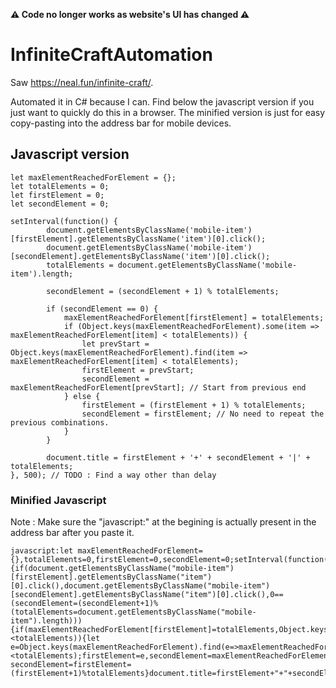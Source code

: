 **⚠️ Code no longer works as website's UI has changed ⚠️**

# InfiniteCraftAutomation

Saw https://neal.fun/infinite-craft/.

Automated it in C# because I can. Find below the javascript version if you just want to quickly do this in a browser. The minified version is just for easy copy-pasting into the address bar for mobile devices.

## Javascript version

```
let maxElementReachedForElement = {};
let totalElements = 0;
let firstElement = 0;
let secondElement = 0;

setInterval(function() {
		document.getElementsByClassName('mobile-item')[firstElement].getElementsByClassName('item')[0].click();
		document.getElementsByClassName('mobile-item')[secondElement].getElementsByClassName('item')[0].click();
		totalElements = document.getElementsByClassName('mobile-item').length;

		secondElement = (secondElement + 1) % totalElements;

		if (secondElement == 0) {
			maxElementReachedForElement[firstElement] = totalElements;	
			if (Object.keys(maxElementReachedForElement).some(item => maxElementReachedForElement[item] < totalElements)) {
				let prevStart = Object.keys(maxElementReachedForElement).find(item => maxElementReachedForElement[item] < totalElements);
				firstElement = prevStart;
				secondElement = maxElementReachedForElement[prevStart]; // Start from previous end
			} else {
				firstElement = (firstElement + 1) % totalElements;
				secondElement = firstElement; // No need to repeat the previous combinations.
			}
		}

		document.title = firstElement + '+' + secondElement + '|' + totalElements;
}, 500); // TODO : Find a way other than delay
```

### Minified Javascript

Note : Make sure the "javascript:" at the begining is actually present in the address bar after you paste it. 
```
javascript:let maxElementReachedForElement={},totalElements=0,firstElement=0,secondElement=0;setInterval(function(){if(document.getElementsByClassName("mobile-item")[firstElement].getElementsByClassName("item")[0].click(),document.getElementsByClassName("mobile-item")[secondElement].getElementsByClassName("item")[0].click(),0==(secondElement=(secondElement+1)%(totalElements=document.getElementsByClassName("mobile-item").length))){if(maxElementReachedForElement[firstElement]=totalElements,Object.keys(maxElementReachedForElement).some(e=>maxElementReachedForElement[e]<totalElements)){let e=Object.keys(maxElementReachedForElement).find(e=>maxElementReachedForElement[e]<totalElements);firstElement=e,secondElement=maxElementReachedForElement[e]}else secondElement=firstElement=(firstElement+1)%totalElements}document.title=firstElement+"+"+secondElement+"|"+totalElements},500);
```
